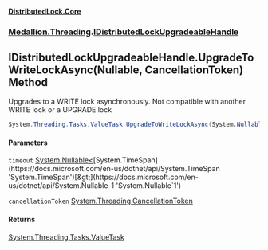 #### [DistributedLock.Core](README.md 'README')
### [Medallion.Threading](Medallion.Threading.md 'Medallion.Threading').[IDistributedLockUpgradeableHandle](IDistributedLockUpgradeableHandle.md 'Medallion.Threading.IDistributedLockUpgradeableHandle')

## IDistributedLockUpgradeableHandle.UpgradeToWriteLockAsync(Nullable<TimeSpan>, CancellationToken) Method

Upgrades to a WRITE lock asynchronously. Not compatible with another WRITE lock or a UPGRADE lock

```csharp
System.Threading.Tasks.ValueTask UpgradeToWriteLockAsync(System.Nullable<System.TimeSpan> timeout=null, System.Threading.CancellationToken cancellationToken=default(System.Threading.CancellationToken));
```
#### Parameters

<a name='Medallion.Threading.IDistributedLockUpgradeableHandle.UpgradeToWriteLockAsync(System.Nullable_System.TimeSpan_,System.Threading.CancellationToken).timeout'></a>

`timeout` [System.Nullable&lt;](https://docs.microsoft.com/en-us/dotnet/api/System.Nullable-1 'System.Nullable`1')[System.TimeSpan](https://docs.microsoft.com/en-us/dotnet/api/System.TimeSpan 'System.TimeSpan')[&gt;](https://docs.microsoft.com/en-us/dotnet/api/System.Nullable-1 'System.Nullable`1')

<a name='Medallion.Threading.IDistributedLockUpgradeableHandle.UpgradeToWriteLockAsync(System.Nullable_System.TimeSpan_,System.Threading.CancellationToken).cancellationToken'></a>

`cancellationToken` [System.Threading.CancellationToken](https://docs.microsoft.com/en-us/dotnet/api/System.Threading.CancellationToken 'System.Threading.CancellationToken')

#### Returns
[System.Threading.Tasks.ValueTask](https://docs.microsoft.com/en-us/dotnet/api/System.Threading.Tasks.ValueTask 'System.Threading.Tasks.ValueTask')